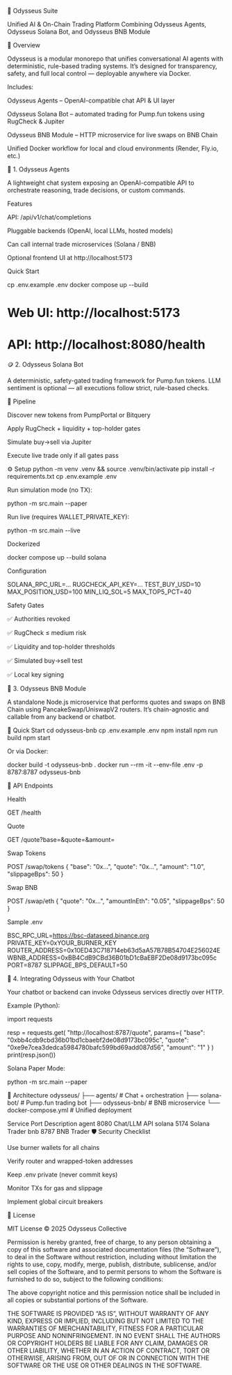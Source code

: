 🧭 Odysseus Suite

Unified AI & On-Chain Trading Platform
Combining Odysseus Agents, Odysseus Solana Bot, and Odysseus BNB Module

🌌 Overview

Odysseus is a modular monorepo that unifies conversational AI agents with deterministic, rule-based trading systems.
It’s designed for transparency, safety, and full local control — deployable anywhere via Docker.

Includes:

Odysseus Agents – OpenAI-compatible chat API & UI layer

Odysseus Solana Bot – automated trading for Pump.fun tokens using RugCheck & Jupiter

Odysseus BNB Module – HTTP microservice for live swaps on BNB Chain

Unified Docker workflow for local and cloud environments (Render, Fly.io, etc.)

🧠 1. Odysseus Agents

A lightweight chat system exposing an OpenAI-compatible API to orchestrate reasoning, trade decisions, or custom commands.

Features

API: /api/v1/chat/completions

Pluggable backends (OpenAI, local LLMs, hosted models)

Can call internal trade microservices (Solana / BNB)

Optional frontend UI at http://localhost:5173

Quick Start

cp .env.example .env
docker compose up --build
# Web UI: http://localhost:5173
# API:    http://localhost:8080/health

🪙 2. Odysseus Solana Bot

A deterministic, safety-gated trading framework for Pump.fun tokens.
LLM sentiment is optional — all executions follow strict, rule-based checks.

🧩 Pipeline

Discover new tokens from PumpPortal or Bitquery

Apply RugCheck + liquidity + top-holder gates

Simulate buy→sell via Jupiter

Execute live trade only if all gates pass

⚙️ Setup
python -m venv .venv && source .venv/bin/activate
pip install -r requirements.txt
cp .env.example .env


Run simulation mode (no TX):

python -m src.main --paper


Run live (requires WALLET_PRIVATE_KEY):

python -m src.main --live


Dockerized

docker compose up --build solana


Configuration

SOLANA_RPC_URL=...
RUGCHECK_API_KEY=...
TEST_BUY_USD=10
MAX_POSITION_USD=100
MIN_LIQ_SOL=5
MAX_TOP5_PCT=40


Safety Gates

✅ Authorities revoked

✅ RugCheck ≤ medium risk

✅ Liquidity and top-holder thresholds

✅ Simulated buy→sell test

✅ Local key signing

🐍 3. Odysseus BNB Module

A standalone Node.js microservice that performs quotes and swaps on BNB Chain using PancakeSwap/UniswapV2 routers.
It’s chain-agnostic and callable from any backend or chatbot.

🚀 Quick Start
cd odysseus-bnb
cp .env.example .env
npm install
npm run build
npm start


Or via Docker:

docker build -t odysseus-bnb .
docker run --rm -it --env-file .env -p 8787:8787 odysseus-bnb

🔌 API Endpoints

Health

GET /health


Quote

GET /quote?base=<erc20>&quote=<erc20>&amount=<human>


Swap Tokens

POST /swap/tokens
{
  "base": "0x...",
  "quote": "0x...",
  "amount": "1.0",
  "slippageBps": 50
}


Swap BNB

POST /swap/eth
{
  "quote": "0x...",
  "amountInEth": "0.05",
  "slippageBps": 50
}


Sample .env

BSC_RPC_URL=https://bsc-dataseed.binance.org
PRIVATE_KEY=0xYOUR_BURNER_KEY
ROUTER_ADDRESS=0x10ED43C718714eb63d5aA57B78B54704E256024E
WBNB_ADDRESS=0xBB4CdB9CBd36B01bD1cBaEBF2De08d9173bc095c
PORT=8787
SLIPPAGE_BPS_DEFAULT=50

🔗 4. Integrating Odysseus with Your Chatbot

Your chatbot or backend can invoke Odysseus services directly over HTTP.

Example (Python):

import requests

resp = requests.get(
    "http://localhost:8787/quote",
    params={
        "base": "0xbb4cdb9cbd36b01bd1cbaebf2de08d9173bc095c",
        "quote": "0xe9e7cea3dedca5984780bafc599bd69add087d56",
        "amount": "1"
    }
)
print(resp.json())


Solana Paper Mode:

python -m src.main --paper

🧱 Architecture
odysseus/
├── agents/                # Chat + orchestration
├── solana-bot/            # Pump.fun trading bot
├── odysseus-bnb/          # BNB microservice
└── docker-compose.yml     # Unified deployment

Service	Port	Description
agent	8080	Chat/LLM API
solana	5174	Solana Trader
bnb	8787	BNB Trader
🛡️ Security Checklist

Use burner wallets for all chains

Verify router and wrapped-token addresses

Keep .env private (never commit keys)

Monitor TXs for gas and slippage

Implement global circuit breakers

📄 License

MIT License © 2025 Odysseus Collective

Permission is hereby granted, free of charge, to any person obtaining a copy
of this software and associated documentation files (the “Software”), to deal
in the Software without restriction, including without limitation the rights
to use, copy, modify, merge, publish, distribute, sublicense, and/or sell
copies of the Software, and to permit persons to whom the Software is
furnished to do so, subject to the following conditions:

The above copyright notice and this permission notice shall be included
in all copies or substantial portions of the Software.

THE SOFTWARE IS PROVIDED “AS IS”, WITHOUT WARRANTY OF ANY KIND, EXPRESS OR
IMPLIED, INCLUDING BUT NOT LIMITED TO THE WARRANTIES OF MERCHANTABILITY,
FITNESS FOR A PARTICULAR PURPOSE AND NONINFRINGEMENT. IN NO EVENT SHALL
THE AUTHORS OR COPYRIGHT HOLDERS BE LIABLE FOR ANY CLAIM, DAMAGES OR OTHER
LIABILITY, WHETHER IN AN ACTION OF CONTRACT, TORT OR OTHERWISE, ARISING FROM,
OUT OF OR IN CONNECTION WITH THE SOFTWARE OR THE USE OR OTHER DEALINGS IN THE
SOFTWARE.
